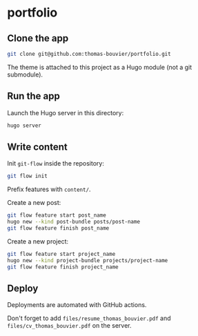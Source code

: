 # portfolio

## Clone the app

```bash
git clone git@github.com:thomas-bouvier/portfolio.git
```

The theme is attached to this project as a Hugo module (not a git submodule).

## Run the app

Launch the Hugo server in this directory:

```bash
hugo server
```

## Write content

Init `git-flow` inside the repository:

```bash
git flow init
```

Prefix features with `content/`.

Create a new post:

```bash
git flow feature start post_name
hugo new --kind post-bundle posts/post-name
git flow feature finish post_name
```

Create a new project:

```bash
git flow feature start project_name
hugo new --kind project-bundle projects/project-name
git flow feature finish project_name
```

## Deploy

Deployments are automated with GitHub actions.

Don't forget to add `files/resume_thomas_bouvier.pdf` and `files/cv_thomas_bouvier.pdf` on the server.

